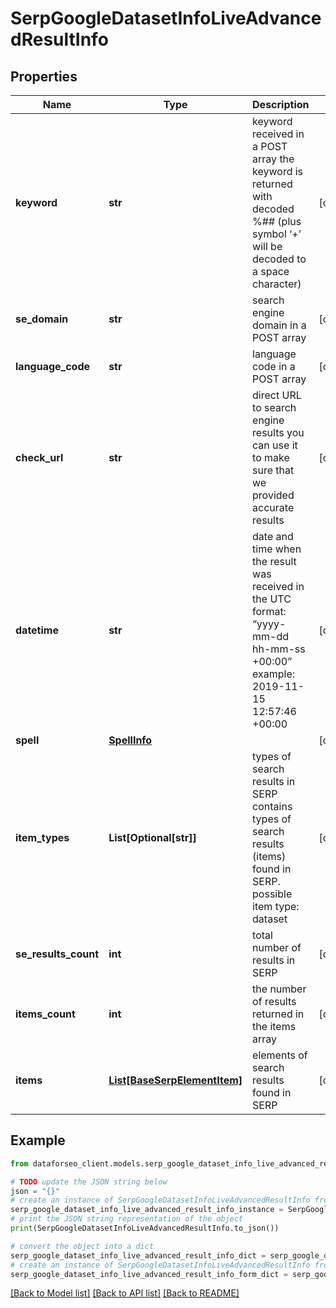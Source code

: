 # SerpGoogleDatasetInfoLiveAdvancedResultInfo


## Properties

Name | Type | Description | Notes
------------ | ------------- | ------------- | -------------
**keyword** | **str** | keyword received in a POST array the keyword is returned with decoded %## (plus symbol ‘+’ will be decoded to a space character) | [optional] 
**se_domain** | **str** | search engine domain in a POST array | [optional] 
**language_code** | **str** | language code in a POST array | [optional] 
**check_url** | **str** | direct URL to search engine results you can use it to make sure that we provided accurate results | [optional] 
**datetime** | **str** | date and time when the result was received in the UTC format: “yyyy-mm-dd hh-mm-ss +00:00” example: 2019-11-15 12:57:46 +00:00 | [optional] 
**spell** | [**SpellInfo**](SpellInfo.md) |  | [optional] 
**item_types** | **List[Optional[str]]** | types of search results in SERP contains types of search results (items) found in SERP. possible item type: dataset | [optional] 
**se_results_count** | **int** | total number of results in SERP | [optional] 
**items_count** | **int** | the number of results returned in the items array | [optional] 
**items** | [**List[BaseSerpElementItem]**](BaseSerpElementItem.md) | elements of search results found in SERP | [optional] 

## Example

```python
from dataforseo_client.models.serp_google_dataset_info_live_advanced_result_info import SerpGoogleDatasetInfoLiveAdvancedResultInfo

# TODO update the JSON string below
json = "{}"
# create an instance of SerpGoogleDatasetInfoLiveAdvancedResultInfo from a JSON string
serp_google_dataset_info_live_advanced_result_info_instance = SerpGoogleDatasetInfoLiveAdvancedResultInfo.from_json(json)
# print the JSON string representation of the object
print(SerpGoogleDatasetInfoLiveAdvancedResultInfo.to_json())

# convert the object into a dict
serp_google_dataset_info_live_advanced_result_info_dict = serp_google_dataset_info_live_advanced_result_info_instance.to_dict()
# create an instance of SerpGoogleDatasetInfoLiveAdvancedResultInfo from a dict
serp_google_dataset_info_live_advanced_result_info_form_dict = serp_google_dataset_info_live_advanced_result_info.from_dict(serp_google_dataset_info_live_advanced_result_info_dict)
```
[[Back to Model list]](../README.md#documentation-for-models) [[Back to API list]](../README.md#documentation-for-api-endpoints) [[Back to README]](../README.md)



